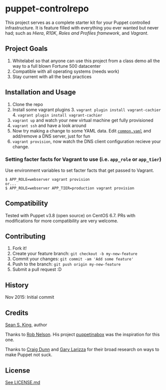# puppet-controlrepo

This project serves as a complete starter kit for your Puppet controlled infrastructure. It is feature filled with everything you ever wanted but never had; such as *Hiera*, *R10K*, *Roles and Profiles framework*, and *Vagrant*.

## Project Goals

  1. Whitelabel so that anyone can use this project from a class demo all the way to a full blown Fortune 500 datacenter
  2. Compatible with all operating systems (needs work)
  3. Stay current with all the best practices

## Installation and Usage

  1. Clone the repo
  2. Install some vagrant plugins
    3. `vagrant plugin install vagrant-cachier`
    4. `vagrant plugin install vagrant-cachier`
  1. `vagrant up` and watch your new virtual machine get fully provisioned
  1. `vagrant ssh` and have a look around
  1. Now try making a change to some YAML data. Edit [`common.yaml`](hieradata/common.yaml) and add/remove a DNS server, just for fun
  1. `vagrant provision`, now watch the DNS client configuration recieve your change.

### Setting facter facts for Vagrant to use (i.e. `app_role` or `app_tier`)
  
Use environment variables to set facter facts that get passed to Vagrant.

```
$ APP_ROLE=webserver vagrant provision
or...
$ APP_ROLE=webserver APP_TIER=production vagrant provision
```
  

## Compatibility

Tested with Puppet v3.8 (open source) on CentOS 6.7. PRs  with modifications for more compatibility are very welcome.

## Contributing

1. Fork it!
2. Create your feature branch: `git checkout -b my-new-feature`
3. Commit your changes: `git commit -am 'Add some feature'`
4. Push to the branch: `git push origin my-new-feature`
5. Submit a pull request :D

## History

Nov 2015: Initial commit


## Credits

[Sean S. King](https://github.com/seanscottking), author

Thanks to [Rob Nelson](http://rnelson0.com). His project [puppetinabox](https://github.com/puppetinabox) was the inspiration for this one.

Thanks to [Craig Dunn](www.craigdunn.org) and [Gary Larizza](http://garylarizza.com) for their broad research on ways to make Puppet not suck.


## License

[See LICENSE.md](LICENSE.md)
